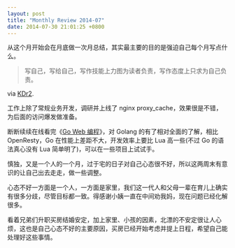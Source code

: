 ```yaml
---
layout: post
title: "Monthly Review 2014-07"
date: 2014-07-30 21:01:25 +0800
---
```


从这个月开始会在月底做一次月总结，其实最主要的目的是强迫自己每个月写点什么。

> 写自己，写给自己，写作技能上力图为读者负责，写作态度上只求为自己负责。

via [KDr2][1].

工作上除了常规业务开发，调研并上线了 nginx proxy_cache，效果很是不错，为后面的访问爆发做准备。

断断续续在线看完《[Go Web 编程][2]》，对 Golang 的有了相对全面的了解，相比 OpenResty，Go 在性能上差距不大，开发效率上要比 Lua 高一些(不过 Go 的语法真心没有 Lua 简单明了)，可以在一些项目上试试手。

慎独，又是一个人的一个月，过于宅的日子对自己心态很不好，所以这两周末有意识的让自己出去走走，做一些调整。

心态不好一方面是一个人，一方面是家里，我们这一代人和父母一辈在育儿上确实有很多分歧，尽管目标都一致。得感谢小姨一直在中间劝我妈，现在问题已经化解很多。

看着兄弟们升职买房结婚安定，加上家里、小孩的因素，北漂的不安定很让人心烦，这也是自己心态不好的主要原因，买房已经开始考虑并提上日程，希望自己能处理好这些事情。

[1]:http://kdr2.com/introspect/monthly-review-1404.html
[2]:https://github.com/astaxie/build-web-application-with-golang

